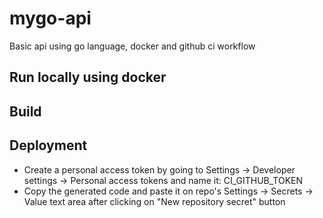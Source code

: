# mygo-api
Basic api using go language, docker and github ci workflow

## Run locally using docker 


## Build

## Deployment
- Create a personal access token by going to Settings -> Developer settings -> Personal access tokens and name it: CI_GITHUB_TOKEN
- Copy the generated code and paste it on repo's Settings -> Secrets -> Value text area after clicking on "New repository secret" button
  